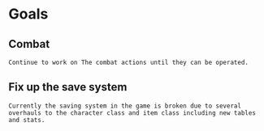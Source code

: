 # Goals

## Combat

    Continue to work on The combat actions until they can be operated.

## Fix up the save system

    Currently the saving system in the game is broken due to several overhauls to the character class and item class including new tables and stats.
